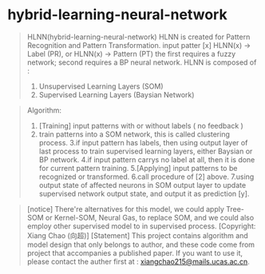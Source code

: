 # hybrid-learning-neural-network
> HLNN(hybrid-learning-neural-network)
> HLNN is created for Pattern Recognition and Pattern Transformation.
input patter [x]
> HLNN(x) -> Label (PR), or HLNN(x) -> Pattern (PT)
> the first requires a fuzzy network; second requires a BP neural network.
> HLNN is composed of :
> 1. Unsupervised Learning Layers (SOM)
> 2. Supervised Learning Layers (Baysian Network)

> Algorithm:
> 1. [Training] input patterns with or without labels ( no feedback )
> 2. train patterns into a SOM network, this is called clustering process.
> 3.if input pattern has labels, then using output layer of last process
  to train supervised learning layers, either Baysian or BP network.
> 4.if input pattern carrys no label at all, then it is done for current
  pattern training.
> 5.[Applying] input patterns to be recognized or transformed.
> 6.call procedure of [2] above.
> 7.using output state of affected neurons in SOM output layer to update
  supervised network output state, and output it as prediction [y].

> [notice]
> There're alternatives for this model, we could apply Tree-SOM or Kernel-SOM,
> Neural Gas, to replace SOM, and we could also employ other supervised model
> to in supervised process.
> [Copyright: Xiang Chao (向超)]
> [Statement]
> This project contains algorithm and model design that only belongs to author,
and these code come from project that accompanies a published paper. If you
want to use it, please contact the auther first at : xiangchao215@mails.ucas.ac.cn.

